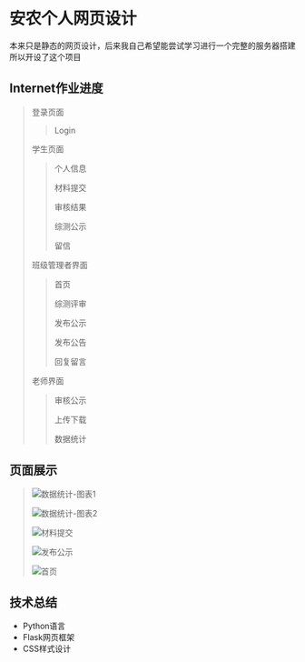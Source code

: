 # 安农个人网页设计

本来只是静态的网页设计，后来我自己希望能尝试学习进行一个完整的服务器搭建
所以开设了这个项目

## Internet作业进度

> 登录页面
> > Login
>
> 学生页面
>
> > 个人信息
> >
> > 材料提交
> >
> > 审核结果
> >
> > 综测公示
> >
> > 留信
>
> 班级管理者界面
> 
> > 首页
> >
> > 综测评审
> >
> > 发布公示
> >
> > 发布公告
> >
> > 回复留言
> 
> 老师界面
> 
> >审核公示
> >
> >上传下载
> >
> >数据统计
## 页面展示

> ![数据统计-图表1](https://s3.ax1x.com/2020/12/06/DjlMRg.png)
> 
> ![数据统计-图表2](https://s3.ax1x.com/2020/12/06/DjlKJS.png)
> 
> ![材料提交](https://s3.ax1x.com/2020/12/06/Djl6dx.png)
> 
> ![发布公示](https://s3.ax1x.com/2020/12/06/Djlye1.png)
> 
> ![首页](https://s3.ax1x.com/2020/12/06/DjlrLR.png)


## 技术总结
* Python语言
* Flask网页框架
* CSS样式设计


